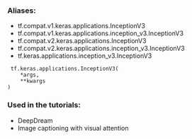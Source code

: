 ### Aliases:
- tf.compat.v1.keras.applications.InceptionV3
- tf.compat.v1.keras.applications.inception_v3.InceptionV3
- tf.compat.v2.keras.applications.InceptionV3
- tf.compat.v2.keras.applications.inception_v3.InceptionV3
- tf.keras.applications.inception_v3.InceptionV3

```
 tf.keras.applications.InceptionV3(
    *args,
    **kwargs
)
```
### Used in the tutorials:
- DeepDream
- Image captioning with visual attention
